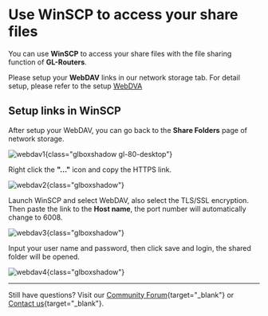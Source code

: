 # Use WinSCP to access your share files

You can use **WinSCP** to access your share files with the file sharing function of **GL-Routers**.

Please setup your **WebDAV** links in our network storage tab. For detail setup, please refer to the setup [WebDVA](https://docs.gl-inet.com/router/en/4/interface_guide/network_storage/#set-up-webdav)

## Setup links in WinSCP

After setup your WebDAV, you can go back to the **Share Folders** page of network storage.

![webdav1](https://static.gl-inet.com/docs/router/en/4/tutorials/network_storage/webdav_client/webdav1.png){class="glboxshadow gl-80-desktop"}

Right click the **"..."** icon and copy the HTTPS link.

![webdav2](https://static.gl-inet.com/docs/router/en/4/tutorials/network_storage/webdav_client/webdav2.png){class="glboxshadow"}

Launch WinSCP and select WebDAV, also select the TLS/SSL encryption. Then paste the link to the **Host name**, the port number will automatically change to 6008.

![webdav3](https://static.gl-inet.com/docs/router/en/4/tutorials/network_storage/webdav_client/webdav3.png){class="glboxshadow"}

Input your user name and password, then click save and login, the shared folder will be opened.

![webdav4](https://static.gl-inet.com/docs/router/en/4/tutorials/network_storage/webdav_client/webdav4.png){class="glboxshadow"}

---

Still have questions? Visit our [Community Forum](https://forum.gl-inet.com){target="_blank"} or [Contact us](https://www.gl-inet.com/contacts/){target="_blank"}.
